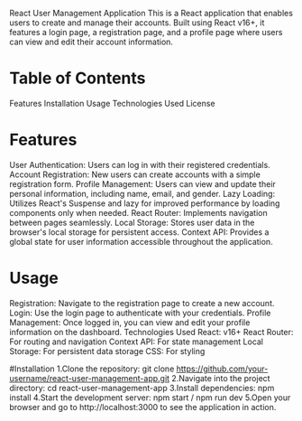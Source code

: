 React User Management Application
This is a React application that enables users to create and manage their accounts. Built using React v16+, it features a login page, a registration page, and a profile page where users can view and edit their account information.

# Table of Contents
Features
Installation
Usage
Technologies Used
License

# Features
User Authentication: Users can log in with their registered credentials.
Account Registration: New users can create accounts with a simple registration form.
Profile Management: Users can view and update their personal information, including name, email, and gender.
Lazy Loading: Utilizes React's Suspense and lazy for improved performance by loading components only when needed.
React Router: Implements navigation between pages seamlessly.
Local Storage: Stores user data in the browser's local storage for persistent access.
Context API: Provides a global state for user information accessible throughout the application.

# Usage
Registration: Navigate to the registration page to create a new account.
Login: Use the login page to authenticate with your credentials.
Profile Management: Once logged in, you can view and edit your profile information on the dashboard.
Technologies Used
React: v16+
React Router: For routing and navigation
Context API: For state management
Local Storage: For persistent data storage
CSS: For styling

#Installation
1.Clone the repository: git clone https://github.com/your-username/react-user-management-app.git
2.Navigate into the project directory: cd react-user-management-app
3.Install dependencies: npm install
4.Start the development server: npm start / npm run dev
5.Open your browser and go to http://localhost:3000 to see the application in action.
